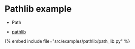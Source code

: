 # Pathlib example


* Path

* [pathlib](https://docs.python.org/library/pathlib.html)

{% embed include file="src/examples/pathlib/path_lib.py" %}



